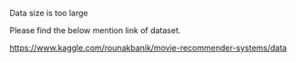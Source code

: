 
Data size is too large

Please find the below mention link of dataset.

https://www.kaggle.com/rounakbanik/movie-recommender-systems/data

